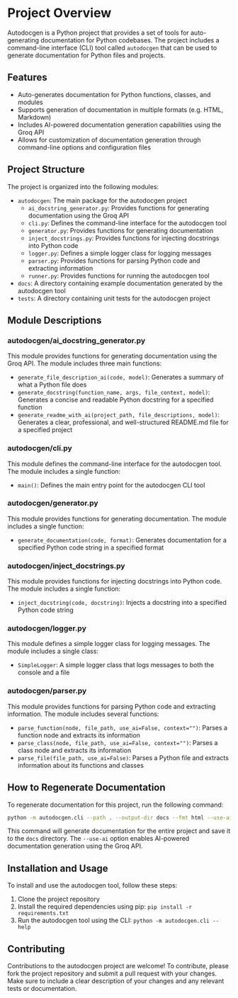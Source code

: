 # Project Overview

Autodocgen is a Python project that provides a set of tools for auto-generating documentation for Python codebases. The project includes a command-line interface (CLI) tool called `autodocgen` that can be used to generate documentation for Python files and projects.

## Features

* Auto-generates documentation for Python functions, classes, and modules
* Supports generation of documentation in multiple formats (e.g. HTML, Markdown)
* Includes AI-powered documentation generation capabilities using the Groq API
* Allows for customization of documentation generation through command-line options and configuration files

## Project Structure

The project is organized into the following modules:

* `autodocgen`: The main package for the autodocgen project
	+ `ai_docstring_generator.py`: Provides functions for generating documentation using the Groq API
	+ `cli.py`: Defines the command-line interface for the autodocgen tool
	+ `generator.py`: Provides functions for generating documentation
	+ `inject_docstrings.py`: Provides functions for injecting docstrings into Python code
	+ `logger.py`: Defines a simple logger class for logging messages
	+ `parser.py`: Provides functions for parsing Python code and extracting information
	+ `runner.py`: Provides functions for running the autodocgen tool
* `docs`: A directory containing example documentation generated by the autodocgen tool
* `tests`: A directory containing unit tests for the autodocgen project

## Module Descriptions

### autodocgen/ai_docstring_generator.py

This module provides functions for generating documentation using the Groq API. The module includes three main functions:

* `generate_file_description_ai(code, model)`: Generates a summary of what a Python file does
* `generate_docstring(function_name, args, file_context, model)`: Generates a concise and readable Python docstring for a specified function
* `generate_readme_with_ai(project_path, file_descriptions, model)`: Generates a clear, professional, and well-structured README.md file for a specified project

### autodocgen/cli.py

This module defines the command-line interface for the autodocgen tool. The module includes a single function:

* `main()`: Defines the main entry point for the autodocgen CLI tool

### autodocgen/generator.py

This module provides functions for generating documentation. The module includes a single function:

* `generate_documentation(code, format)`: Generates documentation for a specified Python code string in a specified format

### autodocgen/inject_docstrings.py

This module provides functions for injecting docstrings into Python code. The module includes a single function:

* `inject_docstring(code, docstring)`: Injects a docstring into a specified Python code string

### autodocgen/logger.py

This module defines a simple logger class for logging messages. The module includes a single class:

* `SimpleLogger`: A simple logger class that logs messages to both the console and a file

### autodocgen/parser.py

This module provides functions for parsing Python code and extracting information. The module includes several functions:

* `parse_function(node, file_path, use_ai=False, context="")`: Parses a function node and extracts its information
* `parse_class(node, file_path, use_ai=False, context="")`: Parses a class node and extracts its information
* `parse_file(file_path, use_ai=False)`: Parses a Python file and extracts information about its functions and classes

## How to Regenerate Documentation

To regenerate documentation for this project, run the following command:

```bash
python -m autodocgen.cli --path . --output-dir docs --fmt html --use-ai --pdf --readme
```

This command will generate documentation for the entire project and save it to the `docs` directory. The `--use-ai` option enables AI-powered documentation generation using the Groq API.

## Installation and Usage

To install and use the autodocgen tool, follow these steps:

1. Clone the project repository
2. Install the required dependencies using pip: `pip install -r requirements.txt`
3. Run the autodocgen tool using the CLI: `python -m autodocgen.cli --help`

## Contributing

Contributions to the autodocgen project are welcome! To contribute, please fork the project repository and submit a pull request with your changes. Make sure to include a clear description of your changes and any relevant tests or documentation.